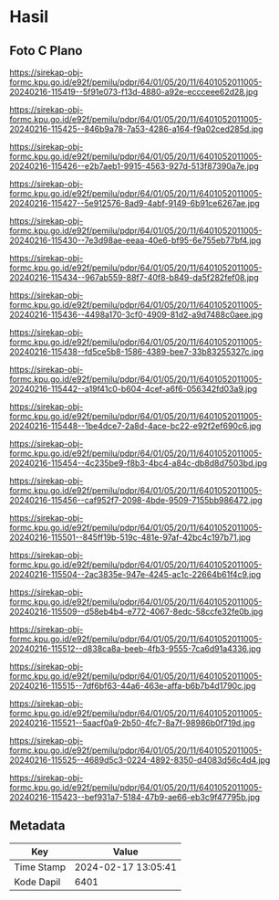 # Hasil

## Foto C Plano

https://sirekap-obj-formc.kpu.go.id/e92f/pemilu/pdpr/64/01/05/20/11/6401052011005-20240216-115419--5f91e073-f13d-4880-a92e-eccceee62d28.jpg

https://sirekap-obj-formc.kpu.go.id/e92f/pemilu/pdpr/64/01/05/20/11/6401052011005-20240216-115425--846b9a78-7a53-4286-a164-f9a02ced285d.jpg

https://sirekap-obj-formc.kpu.go.id/e92f/pemilu/pdpr/64/01/05/20/11/6401052011005-20240216-115426--e2b7aeb1-9915-4563-927d-513f87390a7e.jpg

https://sirekap-obj-formc.kpu.go.id/e92f/pemilu/pdpr/64/01/05/20/11/6401052011005-20240216-115427--5e912576-8ad9-4abf-9149-6b91ce6267ae.jpg

https://sirekap-obj-formc.kpu.go.id/e92f/pemilu/pdpr/64/01/05/20/11/6401052011005-20240216-115430--7e3d98ae-eeaa-40e6-bf95-6e755eb77bf4.jpg

https://sirekap-obj-formc.kpu.go.id/e92f/pemilu/pdpr/64/01/05/20/11/6401052011005-20240216-115434--967ab559-88f7-40f8-b849-da5f282fef08.jpg

https://sirekap-obj-formc.kpu.go.id/e92f/pemilu/pdpr/64/01/05/20/11/6401052011005-20240216-115436--4498a170-3cf0-4909-81d2-a9d7488c0aee.jpg

https://sirekap-obj-formc.kpu.go.id/e92f/pemilu/pdpr/64/01/05/20/11/6401052011005-20240216-115438--fd5ce5b8-1586-4389-bee7-33b83255327c.jpg

https://sirekap-obj-formc.kpu.go.id/e92f/pemilu/pdpr/64/01/05/20/11/6401052011005-20240216-115442--a19f41c0-b604-4cef-a6f6-056342fd03a9.jpg

https://sirekap-obj-formc.kpu.go.id/e92f/pemilu/pdpr/64/01/05/20/11/6401052011005-20240216-115448--1be4dce7-2a8d-4ace-bc22-e92f2ef690c6.jpg

https://sirekap-obj-formc.kpu.go.id/e92f/pemilu/pdpr/64/01/05/20/11/6401052011005-20240216-115454--4c235be9-f8b3-4bc4-a84c-db8d8d7503bd.jpg

https://sirekap-obj-formc.kpu.go.id/e92f/pemilu/pdpr/64/01/05/20/11/6401052011005-20240216-115456--caf952f7-2098-4bde-9509-7155bb986472.jpg

https://sirekap-obj-formc.kpu.go.id/e92f/pemilu/pdpr/64/01/05/20/11/6401052011005-20240216-115501--845ff19b-519c-481e-97af-42bc4c197b71.jpg

https://sirekap-obj-formc.kpu.go.id/e92f/pemilu/pdpr/64/01/05/20/11/6401052011005-20240216-115504--2ac3835e-947e-4245-ac1c-22664b61f4c9.jpg

https://sirekap-obj-formc.kpu.go.id/e92f/pemilu/pdpr/64/01/05/20/11/6401052011005-20240216-115509--d58eb4b4-e772-4067-8edc-58ccfe32fe0b.jpg

https://sirekap-obj-formc.kpu.go.id/e92f/pemilu/pdpr/64/01/05/20/11/6401052011005-20240216-115512--d838ca8a-beeb-4fb3-9555-7ca6d91a4336.jpg

https://sirekap-obj-formc.kpu.go.id/e92f/pemilu/pdpr/64/01/05/20/11/6401052011005-20240216-115515--7df6bf63-44a6-463e-affa-b6b7b4d1790c.jpg

https://sirekap-obj-formc.kpu.go.id/e92f/pemilu/pdpr/64/01/05/20/11/6401052011005-20240216-115521--5aacf0a9-2b50-4fc7-8a7f-98986b0f719d.jpg

https://sirekap-obj-formc.kpu.go.id/e92f/pemilu/pdpr/64/01/05/20/11/6401052011005-20240216-115525--4689d5c3-0224-4892-8350-d4083d56c4d4.jpg

https://sirekap-obj-formc.kpu.go.id/e92f/pemilu/pdpr/64/01/05/20/11/6401052011005-20240216-115423--bef931a7-5184-47b9-ae66-eb3c9f47795b.jpg


## Metadata

| Key        | Value               |
| ---------- | ------------------- |
| Time Stamp | 2024-02-17 13:05:41 |
| Kode Dapil | 6401                |



